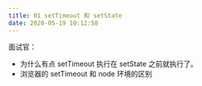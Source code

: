 ```yaml
---
title: 01 setTimeout 和 setState
date: 2020-05-19 10:12:58
---
```


面试官：

- 为什么有点 setTimeout 执行在 setState 之前就执行了。
- 浏览器的 setTimeout 和 node 环境的区别
